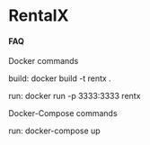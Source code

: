 # RentalX

#### FAQ

Docker commands

build: docker build -t rentx .

run: docker run -p 3333:3333 rentx

Docker-Compose commands

run: docker-compose up
